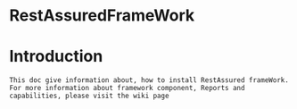 # RestAssuredFrameWork

# Introduction

    This doc give information about, how to install RestAssured frameWork. For more information about framework component, Reports and capabilities, please visit the wiki page

